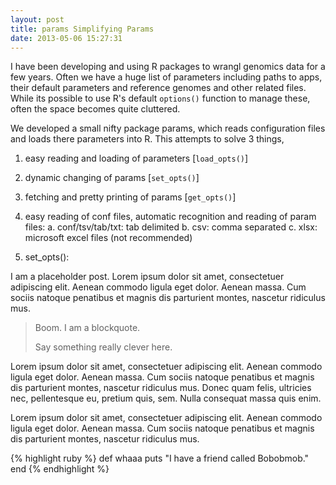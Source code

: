 ```yaml
---
layout: post
title: params Simplifying Params
date: 2013-05-06 15:27:31
---
```


I have been developing and using R packages to wrangl genomics data for a few years. Often we have a huge list of parameters including paths to apps, their default parameters and reference genomes and other related files. While its possible to use R's default `options()` function to manage these, often the space becomes quite cluttered. 

We developed a small nifty package params, which reads configuration files and loads there parameters into R. This attempts to solve 3 things, 
1. easy reading and loading of parameters [`load_opts()`]
2. dynamic changing of params [`set_opts()`]
3. fetching and pretty printing of params [`get_opts()`]


1. easy reading of conf files, automatic recognition and reading of param files:
	a. conf/tsv/tab/txt: tab delimited
	b. csv: comma separated
	c. xlsx: microsoft excel files (not recommended)
	
2. set_opts(): 


I am a placeholder post. Lorem ipsum dolor sit amet, consectetuer adipiscing elit. Aenean commodo ligula eget dolor. Aenean massa. Cum sociis natoque penatibus et magnis dis parturient montes, nascetur ridiculus mus.

> Boom. I am a blockquote.
> 
> Say something really clever here.

Lorem ipsum dolor sit amet, consectetuer adipiscing elit. Aenean commodo ligula eget dolor. Aenean massa. Cum sociis natoque penatibus et magnis dis parturient montes, nascetur ridiculus mus. Donec quam felis, ultricies nec, pellentesque eu, pretium quis, sem. Nulla consequat massa quis enim.

Lorem ipsum dolor sit amet, consectetuer adipiscing elit. Aenean commodo ligula eget dolor. Aenean massa. Cum sociis natoque penatibus et magnis dis parturient montes, nascetur ridiculus mus.

{% highlight ruby %}
def whaaa
  puts "I have a friend called Bobobmob."
end
{% endhighlight %}
